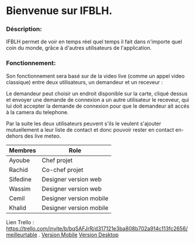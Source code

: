 # Bienvenue sur IFBLH.

### Déscription:

IFBLH permet de voir en temps réel quel temps il fait dans n'importe quel coin du monde, grâce à d'autres utilisateurs de l'application.  

### Fonctionnement:

Son fonctionnement sera basé sur de la video live (comme un appel video classique) entre deux utilisateurs, un demandeur et un receveur :  

Le demandeur peut choisir un endroit disponible sur la carte, cliqué dessus et envoyer une demande de connexion a un autre utilisateur
le receveur, qui lui doit accepter la demande de connexion pour que le demandeur ait accés à la camera du telephone.  

Par la suite les deux utilisateurs peuvent s'ils le veulent s'ajouter mutuellement a leur liste de contact et donc pouvoir rester en contact en-dehors des live meteo.

|Membres|Role|
|-------|----|
|Ayoube|Chef projet|
|Rachid|Co-chef projet|
|Sifedine|Designer version web|
|Wassim|Designer version web|
|Cemil|Designer version mobile|
|Khalid|Designer version mobile|

Lien Trello : https://trello.com/invite/b/bqSAFJrR/d317121e3ba808b702a914c113fc2656/meilleurtable .
[Version Mobile](https://github.com/ayoubelyazizi/IFBLH/blob/main/screens/screen1.md)
[Version Desktop](https://github.com/ayoubelyazizi/IFBLH/blob/main/screens/screen2.md)

